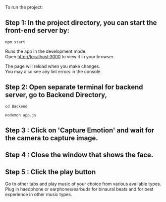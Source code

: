 To run the project:

## Step 1: In the project directory, you can start the front-end server by:

 `npm start`

Runs the app in the development mode.\
Open [http://localhost:3000](http://localhost:3000) to view it in your browser.

The page will reload when you make changes.\
You may also see any lint errors in the console.

## Step 2: Open separate terminal for backend server, go to Backend Directory,
 
 `cd Backend`

 `nodemon app.js`

## Step 3 : Click on 'Capture Emotion' and wait for the camera to capture image.

## Step 4 : Close the window that shows the face.

## Step 5 : Click the play button

Go to other tabs and play music of your choice from various available types.
Plug in haedphone or earphones/earbuds for binaural beats and for best experience in other music types.